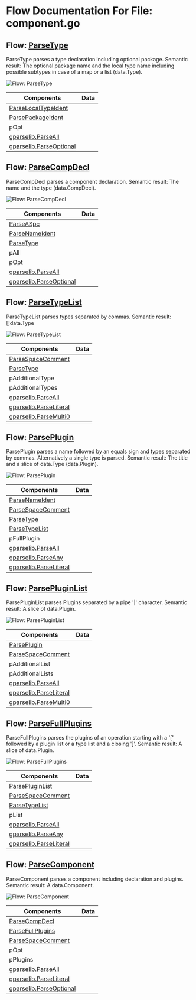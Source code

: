# Flow Documentation For File: component.go


## Flow: [ParseType](component.go#L38L88)
ParseType parses a type declaration including optional package.
Semantic result: The optional package name and the local type name
    including possible subtypes in case of a map or a list (data.Type).

![Flow: ParseType](./ParseType.svg)

Components | Data
---------- | -----
[ParseLocalTypeIdent](utils.md#flow-parselocaltypeident) | 
[ParsePackageIdent](utils.md#flow-parsepackageident) | 
pOpt | 
[gparselib.ParseAll](https://github.com/flowdev/gparselib/blob/master/complex_parser.go#L127L151) | 
[gparselib.ParseOptional](https://github.com/flowdev/gparselib/blob/master/complex_parser.go#L100L116) | 


## Flow: [ParseCompDecl](component.go#L138L159)
ParseCompDecl parses a component declaration.
Semantic result: The name and the type (data.CompDecl).

![Flow: ParseCompDecl](./ParseCompDecl.svg)

Components | Data
---------- | -----
[ParseASpc](utils.md#flow-parseaspc) | 
[ParseNameIdent](utils.md#flow-parsenameident) | 
[ParseType](#flow-parsetype) | 
pAll | 
pOpt | 
[gparselib.ParseAll](https://github.com/flowdev/gparselib/blob/master/complex_parser.go#L127L151) | 
[gparselib.ParseOptional](https://github.com/flowdev/gparselib/blob/master/complex_parser.go#L100L116) | 


## Flow: [ParseTypeList](component.go#L202L218)
ParseTypeList parses types separated by commas.
Semantic result: []data.Type

![Flow: ParseTypeList](./ParseTypeList.svg)

Components | Data
---------- | -----
[ParseSpaceComment](utils.md#flow-parsespacecomment) | 
[ParseType](#flow-parsetype) | 
pAdditionalType | 
pAdditionalTypes | 
[gparselib.ParseAll](https://github.com/flowdev/gparselib/blob/master/complex_parser.go#L127L151) | 
[gparselib.ParseLiteral](https://github.com/flowdev/gparselib/blob/master/simple_parser.go#L15L34) | 
[gparselib.ParseMulti0](https://github.com/flowdev/gparselib/blob/master/complex_parser.go#L66L71) | 


## Flow: [ParsePlugin](component.go#L268L297)
ParsePlugin parses a name followed by an equals sign and types separated by commas.
Alternatively a single type is parsed.
Semantic result: The title and a slice of data.Type (data.Plugin).

![Flow: ParsePlugin](./ParsePlugin.svg)

Components | Data
---------- | -----
[ParseNameIdent](utils.md#flow-parsenameident) | 
[ParseSpaceComment](utils.md#flow-parsespacecomment) | 
[ParseType](#flow-parsetype) | 
[ParseTypeList](#flow-parsetypelist) | 
pFullPlugin | 
[gparselib.ParseAll](https://github.com/flowdev/gparselib/blob/master/complex_parser.go#L127L151) | 
[gparselib.ParseAny](https://github.com/flowdev/gparselib/blob/master/complex_parser.go#L164L196) | 
[gparselib.ParseLiteral](https://github.com/flowdev/gparselib/blob/master/simple_parser.go#L15L34) | 


## Flow: [ParsePluginList](component.go#L327L344)
ParsePluginList parses Plugins separated by a pipe '|' character.
Semantic result: A slice of data.Plugin.

![Flow: ParsePluginList](./ParsePluginList.svg)

Components | Data
---------- | -----
[ParsePlugin](#flow-parseplugin) | 
[ParseSpaceComment](utils.md#flow-parsespacecomment) | 
pAdditionalList | 
pAdditionalLists | 
[gparselib.ParseAll](https://github.com/flowdev/gparselib/blob/master/complex_parser.go#L127L151) | 
[gparselib.ParseLiteral](https://github.com/flowdev/gparselib/blob/master/simple_parser.go#L15L34) | 
[gparselib.ParseMulti0](https://github.com/flowdev/gparselib/blob/master/complex_parser.go#L66L71) | 


## Flow: [ParseFullPlugins](component.go#L391L404)
ParseFullPlugins parses the plugins of an operation starting with a '[' followed
by a plugin list or a type list and a closing ']'.
Semantic result: A slice of data.Plugin.

![Flow: ParseFullPlugins](./ParseFullPlugins.svg)

Components | Data
---------- | -----
[ParsePluginList](#flow-parsepluginlist) | 
[ParseSpaceComment](utils.md#flow-parsespacecomment) | 
[ParseTypeList](#flow-parsetypelist) | 
pList | 
[gparselib.ParseAll](https://github.com/flowdev/gparselib/blob/master/complex_parser.go#L127L151) | 
[gparselib.ParseAny](https://github.com/flowdev/gparselib/blob/master/complex_parser.go#L164L196) | 
[gparselib.ParseLiteral](https://github.com/flowdev/gparselib/blob/master/simple_parser.go#L15L34) | 


## Flow: [ParseComponent](component.go#L451L468)
ParseComponent parses a component including declaration and plugins.
Semantic result: A data.Component.

![Flow: ParseComponent](./ParseComponent.svg)

Components | Data
---------- | -----
[ParseCompDecl](#flow-parsecompdecl) | 
[ParseFullPlugins](#flow-parsefullplugins) | 
[ParseSpaceComment](utils.md#flow-parsespacecomment) | 
pOpt | 
pPlugins | 
[gparselib.ParseAll](https://github.com/flowdev/gparselib/blob/master/complex_parser.go#L127L151) | 
[gparselib.ParseLiteral](https://github.com/flowdev/gparselib/blob/master/simple_parser.go#L15L34) | 
[gparselib.ParseOptional](https://github.com/flowdev/gparselib/blob/master/complex_parser.go#L100L116) | 

